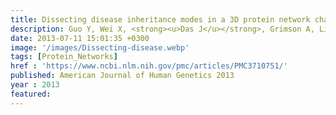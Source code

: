 ```yaml
---
title: Dissecting disease inheritance modes in a 3D protein network challenges the guilt-by-association principle
description: Guo Y, Wei X, <strong><u>Das J</u></strong>, Grimson A, Lipkin S, Clark A, Yu H
date: 2013-07-11 15:01:35 +0300
image: '/images/Dissecting-disease.webp'
tags: [Protein_Networks]
href : 'https://www.ncbi.nlm.nih.gov/pmc/articles/PMC3710751/'
published: American Journal of Human Genetics 2013
year : 2013
featured:
---
```

